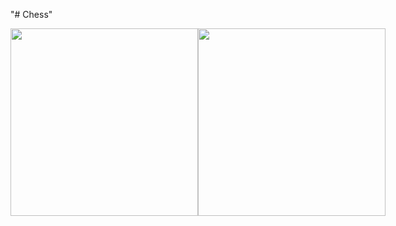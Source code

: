 "# Chess"
<div style="display:flex; flex-direction-row;">
  <img width="300" src="https://i.ibb.co/pbzW71d/192-168-100-13-3000-i-Phone-6-7-8.png" alt="" />
    <img width="300" src="https://i.ibb.co/X2sYW1M/192-168-100-13-3000-i-Phone-6-7-8-1.png" alt="" />

</div>
